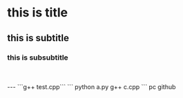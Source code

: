 # this is title
## this is subtitle
### this is subsubtitle
<br>

<br>
---
```g++ test.cpp```
```
python a.py
g++ c.cpp
```
pc
github

